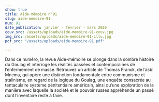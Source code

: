```yaml
---
show: true
title: Aide-mémoire n°91
slug: aide-memoire-91
num: 91
date_publication: janvier - février - mars 2020
couv_src: /assets/uploads/aide-memoire-91-couv.jpg
img_src: /assets/uploads/aide-memoire-91-illu.jpg
pdf_src: "/assets/uploads/aide-memoire-91.pdf"

---
```

Dans ce numéro, la revue Aide-mémoire se plonge dans la sombre histoire du Goulag et interroge les réalités passées et contemporaines de l’enfermement de masse. Retrouvez un article de Thomas Franck, de l’asbl Mnema, qui opère une distinction fondamentale entre communisme et stalinisme, en regard de la logique du Goulag, une enquête consacrée au tentaculaire système pénitentiaire américain, ainsi qu’une exploration de la manière avec laquelle la société et le pouvoir russes appréhende un passé dont l’inventaire reste à faire.  
